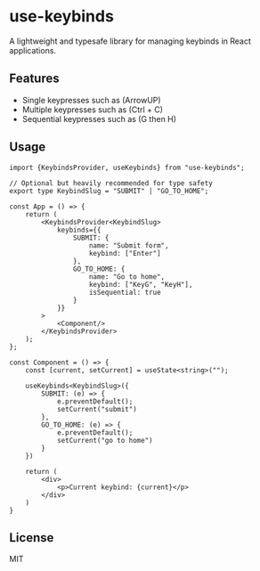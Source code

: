 # use-keybinds
A lightweight and typesafe library for managing keybinds in React applications.

## Features
- Single keypresses such as (ArrowUP)
- Multiple keypresses such as (Ctrl + C)
- Sequential keypresses such as (G then H)

## Usage

```tsx
import {KeybindsProvider, useKeybinds} from "use-keybinds";

// Optional but heavily recommended for type safety
export type KeybindSlug = "SUBMIT" | "GO_TO_HOME";

const App = () => {
    return (
        <KeybindsProvider<KeybindSlug>
            keybinds={{
                SUBMIT: {
                    name: "Submit form",
                    keybind: ["Enter"]
                },
                GO_TO_HOME: {
                    name: "Go to home",
                    keybind: ["KeyG", "KeyH"],
                    isSequential: true
                }
            }}
        >
            <Component/>
        </KeybindsProvider>
    );
};

const Component = () => {
    const [current, setCurrent] = useState<string>("");

    useKeybinds<KeybindSlug>({
        SUBMIT: (e) => {
            e.preventDefault();
            setCurrent("submit")
        },
        GO_TO_HOME: (e) => {
            e.preventDefault();
            setCurrent("go to home")
        }
    })

    return (
        <div>
            <p>Current keybind: {current}</p>
        </div>
    )
}
```

## License
MIT